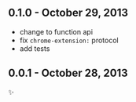 0.1.0 - October 29, 2013
------------------------
* change to function api
* fix `chrome-extension:` protocol
* add tests

0.0.1 - October 28, 2013
------------------------
:sparkles: